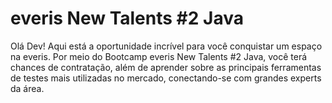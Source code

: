 # everis New Talents #2 Java
Olá Dev! Aqui está a oportunidade incrível para você conquistar um espaço na everis. Por meio do Bootcamp everis New Talents #2 Java, você terá chances de contratação, além de aprender sobre as principais ferramentas de testes mais utilizadas no mercado, conectando-se com grandes experts da área.
